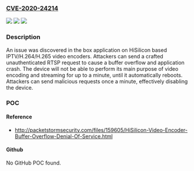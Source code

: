 ### [CVE-2020-24214](https://cve.mitre.org/cgi-bin/cvename.cgi?name=CVE-2020-24214)
![](https://img.shields.io/static/v1?label=Product&message=n%2Fa&color=blue)
![](https://img.shields.io/static/v1?label=Version&message=n%2Fa&color=blue)
![](https://img.shields.io/static/v1?label=Vulnerability&message=n%2Fa&color=brighgreen)

### Description

An issue was discovered in the box application on HiSilicon based IPTV/H.264/H.265 video encoders. Attackers can send a crafted unauthenticated RTSP request to cause a buffer overflow and application crash. The device will not be able to perform its main purpose of video encoding and streaming for up to a minute, until it automatically reboots. Attackers can send malicious requests once a minute, effectively disabling the device.

### POC

#### Reference
- http://packetstormsecurity.com/files/159605/HiSilicon-Video-Encoder-Buffer-Overflow-Denial-Of-Service.html

#### Github
No GitHub POC found.

